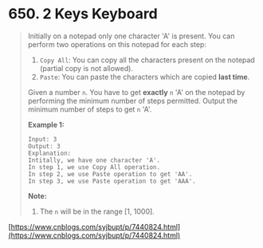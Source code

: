 # 650. 2 Keys Keyboard

> Initially on a notepad only one character 'A' is present. You can perform two operations on this notepad for each step:
>
> 1. `Copy All`: You can copy all the characters present on the notepad \(partial copy is not allowed\).
> 2. `Paste`: You can paste the characters which are copied **last time**.
>
> Given a number `n`. You have to get **exactly** `n` 'A' on the notepad by performing the minimum number of steps permitted. Output the minimum number of steps to get `n` 'A'.
>
> **Example 1:**  
>
>
> ```text
> Input: 3
> Output: 3
> Explanation:
> Intitally, we have one character 'A'.
> In step 1, we use Copy All operation.
> In step 2, we use Paste operation to get 'AA'.
> In step 3, we use Paste operation to get 'AAA'.
> ```
>
> **Note:**  
>
>
> 1. The `n` will be in the range \[1, 1000\].

[https://www.cnblogs.com/syjbupt/p/7440824.html](https://www.cnblogs.com/syjbupt/p/7440824.html)

